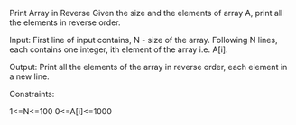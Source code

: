 Print Array in Reverse
Given the size and the elements of array A, print all the elements in reverse order.

Input:
First line of input contains, N - size of the array. 
Following N lines, each contains one integer, ith element of the array i.e. A[i].

Output:
Print all the elements of the array in reverse order, each element in a new line.

Constraints:

1<=N<=100
0<=A[i]<=1000
